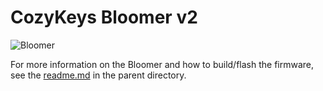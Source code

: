 # CozyKeys Bloomer v2

![Bloomer](http://assets.cozykeys.xyz/images/keyboards/bloomer/bloomer-angle-2_800x800.jpg)

For more information on the Bloomer and how to build/flash the firmware, see
the [readme.md](../readme.md) in the parent directory.
